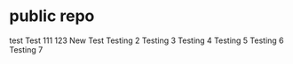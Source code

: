 # public repo
test
Test 111
123
New Test
Testing 2
Testing 3
Testing 4
Testing 5
Testing 6
Testing 7
